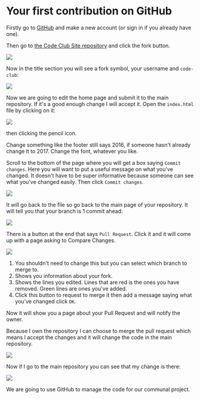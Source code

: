 # Your first contribution on GitHub

Firstly go to [GitHub](https://github.com/) and make a new account (or sign in if you already have one).

Then go to [the Code Club Site repository](https://github.com/jake-walker/code-club) and click the fork button.

![](https://i.imgur.com/ppda6w4.png)

Now in the title section you will see a fork symbol, your username and `code-club`:

![](https://i.imgur.com/QTtqJBe.png)

Now we are going to edit the home page and submit it to the main repository. If it's a good enough change I will accept it. Open the `index.html` file by clicking on it:

![](https://i.imgur.com/JSKNiG9.png)

then clicking the pencil icon.

Change something like the footer still says 2016, if someone hasn't already change it to 2017. Change the font, whatever you like.

Scroll to the bottom of the page where you will get a box saying `Commit changes`. Here you will want to put a useful message on what you've changed. It doesn't have to be super informative because someone can see what you've changed easily. Then click `Commit changes`.

![](https://i.imgur.com/BFgDjGw.png)

It will go back to the file so go back to the main page of your repository. It will tell you that your branch is 1 commit ahead:

![](https://i.imgur.com/kRtIwOi.png)

There is a button at the end that says `Pull Request`. Click it and it will come up with a page asking to Compare Changes.

![](https://i.imgur.com/GZLKDIZ.png)

1. You shouldn't need to change this but you can select which branch to merge to.
1. Shows you information about your fork.
1. Shows the lines you edited. Lines that are red is the ones you have removed. Green lines are ones you've added.
1. Click this button to request to merge it then add a message saying what you've changed click `OK`.

Now it will show you a page about your Pull Request and will notify the owner.

Because I own the repository I can choose to merge the pull request which means I accept the changes and it will change the code in the main repository.

![](https://i.imgur.com/fgGeiHe.png)

Now if I go to the main repository you can see that my change is there:

![](https://i.imgur.com/h7ekxpl.png)

We are going to use GitHub to manage the code for our communal project.
